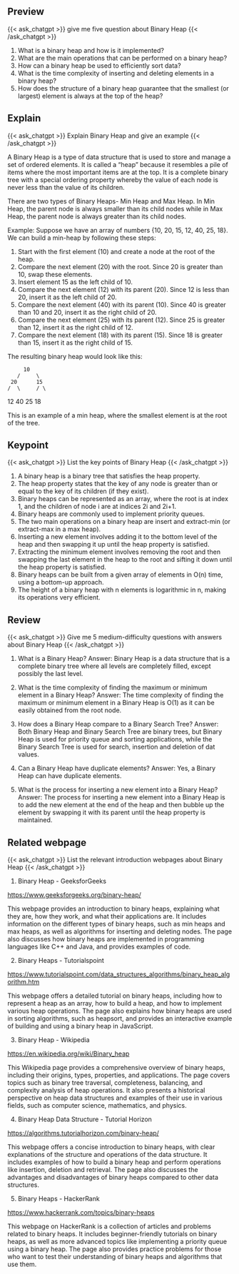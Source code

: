 ## Preview
{{< ask_chatgpt >}}
give me five question about Binary Heap
{{< /ask_chatgpt >}}



1. What is a binary heap and how is it implemented? 
2. What are the main operations that can be performed on a binary heap? 
3. How can a binary heap be used to efficiently sort data? 
4. What is the time complexity of inserting and deleting elements in a binary heap? 
5. How does the structure of a binary heap guarantee that the smallest (or largest) element is always at the top of the heap?   

## Explain
{{< ask_chatgpt >}}
Explain Binary Heap and give an example
{{< /ask_chatgpt >}}



A Binary Heap is a type of data structure that is used to store and manage a set of ordered elements. It is called a “heap” because it resembles a pile of items where the most important items are at the top. It is a complete binary tree with a special ordering property whereby the value of each node is never less than the value of its children.

There are two types of Binary Heaps- Min Heap and Max Heap. In Min Heap, the parent node is always smaller than its child nodes while in Max Heap, the parent node is always greater than its child nodes.

Example: Suppose we have an array of numbers {10, 20, 15, 12, 40, 25, 18}. We can build a min-heap by following these steps:

1. Start with the first element (10) and create a node at the root of the heap.
2. Compare the next element (20) with the root. Since 20 is greater than 10, swap these elements.
3. Insert element 15 as the left child of 10.
4. Compare the next element (12) with its parent (20). Since 12 is less than 20, insert it as the left child of 20.
5. Compare the next element (40) with its parent (10). Since 40 is greater than 10 and 20, insert it as the right child of 20.
6. Compare the next element (25) with its parent (12). Since 25 is greater than 12, insert it as the right child of 12.
7. Compare the next element (18) with its parent (15). Since 18 is greater than 15, insert it as the right child of 15.

The resulting binary heap would look like this:

         10
       /     \
     20      15
    /  \     / \
  12   40  25  18

This is an example of a min heap, where the smallest element is at the root of the tree.   

## Keypoint
{{< ask_chatgpt >}}
List the key points of Binary Heap
{{< /ask_chatgpt >}}



1. A binary heap is a binary tree that satisfies the heap property.
2. The heap property states that the key of any node is greater than or equal to the key of its children (if they exist).
3. Binary heaps can be represented as an array, where the root is at index 1, and the children of node i are at indices 2i and 2i+1.
4. Binary heaps are commonly used to implement priority queues.
5. The two main operations on a binary heap are insert and extract-min (or extract-max in a max heap).
6. Inserting a new element involves adding it to the bottom level of the heap and then swapping it up until the heap property is satisfied.
7. Extracting the minimum element involves removing the root and then swapping the last element in the heap to the root and sifting it down until the heap property is satisfied.
8. Binary heaps can be built from a given array of elements in O(n) time, using a bottom-up approach.
9. The height of a binary heap with n elements is logarithmic in n, making its operations very efficient.   

## Review
{{< ask_chatgpt >}}
Give me 5 medium-difficulty questions with answers about Binary Heap
{{< /ask_chatgpt >}}



1. What is a Binary Heap?
Answer: Binary Heap is a data structure that is a complete binary tree where all levels are completely filled, except possibly the last level.

2. What is the time complexity of finding the maximum or minimum element in a Binary Heap?
Answer: The time complexity of finding the maximum or minimum element in a Binary Heap is O(1) as it can be easily obtained from the root node.

3. How does a Binary Heap compare to a Binary Search Tree?
Answer: Both Binary Heap and Binary Search Tree are binary trees, but Binary Heap is used for priority queue and sorting applications, while the Binary Search Tree is used for search, insertion and deletion of dat values.

4. Can a Binary Heap have duplicate elements?
Answer: Yes, a Binary Heap can have duplicate elements.

5. What is the process for inserting a new element into a Binary Heap?
Answer: The process for inserting a new element into a Binary Heap is to add the new element at the end of the heap and then bubble up the element by swapping it with its parent until the heap property is maintained.   

## Related webpage
{{< ask_chatgpt >}}
List the relevant introduction webpages about Binary Heap
{{< /ask_chatgpt >}}



1. Binary Heap - GeeksforGeeks

https://www.geeksforgeeks.org/binary-heap/

This webpage provides an introduction to binary heaps, explaining what they are, how they work, and what their applications are. It includes information on the different types of binary heaps, such as min heaps and max heaps, as well as algorithms for inserting and deleting nodes. The page also discusses how binary heaps are implemented in programming languages like C++ and Java, and provides examples of code.

2. Binary Heaps - Tutorialspoint

https://www.tutorialspoint.com/data_structures_algorithms/binary_heap_algorithm.htm

This webpage offers a detailed tutorial on binary heaps, including how to represent a heap as an array, how to build a heap, and how to implement various heap operations. The page also explains how binary heaps are used in sorting algorithms, such as heapsort, and provides an interactive example of building and using a binary heap in JavaScript.

3. Binary Heap - Wikipedia

https://en.wikipedia.org/wiki/Binary_heap

This Wikipedia page provides a comprehensive overview of binary heaps, including their origins, types, properties, and applications. The page covers topics such as binary tree traversal, completeness, balancing, and complexity analysis of heap operations. It also presents a historical perspective on heap data structures and examples of their use in various fields, such as computer science, mathematics, and physics.

4. Binary Heap Data Structure - Tutorial Horizon

https://algorithms.tutorialhorizon.com/binary-heap/

This webpage offers a concise introduction to binary heaps, with clear explanations of the structure and operations of the data structure. It includes examples of how to build a binary heap and perform operations like insertion, deletion and retrieval. The page also discusses the advantages and disadvantages of binary heaps compared to other data structures.

5. Binary Heaps - HackerRank

https://www.hackerrank.com/topics/binary-heaps

This webpage on HackerRank is a collection of articles and problems related to binary heaps. It includes beginner-friendly tutorials on binary heaps, as well as more advanced topics like implementing a priority queue using a binary heap. The page also provides practice problems for those who want to test their understanding of binary heaps and algorithms that use them.   

